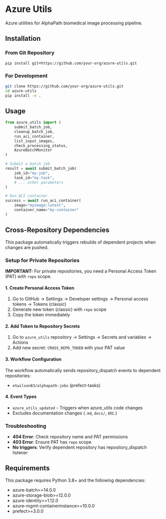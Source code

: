 # Azure Utils

Azure utilities for AlphaPath biomedical image processing pipeline.

## Installation

### From Git Repository
```bash
pip install git+https://github.com/your-org/azure-utils.git
```

### For Development
```bash
git clone https://github.com/your-org/azure-utils.git
cd azure-utils
pip install -e .
```

## Usage

```python
from azure_utils import (
    submit_batch_job, 
    cleanup_batch_job,
    run_aci_container,
    list_input_images,
    check_processing_status,
    AzureBatchMonitor
)

# Submit a batch job
result = await submit_batch_job(
    job_id="my-job", 
    task_id="my-task",
    # ... other parameters
)

# Run ACI container
success = await run_aci_container(
    image="myimage:latest",
    container_name="my-container"
)
```

## Cross-Repository Dependencies

This package automatically triggers rebuilds of dependent projects when changes are pushed.

### Setup for Private Repositories

**IMPORTANT:** For private repositories, you need a Personal Access Token (PAT) with `repo` scope.

#### 1. Create Personal Access Token
1. Go to GitHub → Settings → Developer settings → Personal access tokens → Tokens (classic)
2. Generate new token (classic) with `repo` scope
3. Copy the token immediately

#### 2. Add Token to Repository Secrets
1. Go to `azure_utils` repository → Settings → Secrets and variables → Actions
2. Add new secret: `CROSS_REPO_TOKEN` with your PAT value

#### 3. Workflow Configuration
The workflow automatically sends repository_dispatch events to dependent repositories:
- `etwilson83/alphapath-jobs` (prefect-tasks)

#### 4. Event Types
- `azure_utils_updated` - Triggers when azure_utils code changes
- Excludes documentation changes (`.md`, `docs/`, etc.)

### Troubleshooting
- **404 Error**: Check repository name and PAT permissions
- **403 Error**: Ensure PAT has `repo` scope
- **No triggers**: Verify dependent repository has repository_dispatch listener

## Requirements

This package requires Python 3.8+ and the following dependencies:
- azure-batch>=14.0.0
- azure-storage-blob>=12.0.0
- azure-identity>=1.12.0
- azure-mgmt-containerinstance>=10.0.0
- prefect>=3.0.0